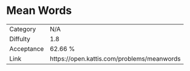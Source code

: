 # Mean Words

<table>
    <tr>
        <td>Category</td>
        <td>N/A</td>
    </tr>
    <tr>
        <td>Diffulty</td>
        <td>1.8</td>
    </tr>
    <tr>
        <td>Acceptance</td>
        <td>62.66 %</td>
    </tr>
    <tr>
        <td>Link</td>
        <td>https://open.kattis.com/problems/meanwords</td>
    </tr>
</table>